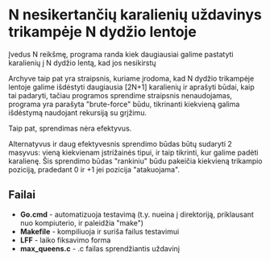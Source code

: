 # N nesikertančių karalienių uždavinys trikampėje N dydžio lentoje

Įvedus N reikšmę, programa randa kiek daugiausiai galime pastatyti karalienių į N dydžio lentą, kad jos nesikirstų

Archyve taip pat yra straipsnis, kuriame įrodoma, kad N dydžio trikampėje lentoje galime išdėstyti daugiausia [2N+1] karalienių ir aprašyti būdai, kaip tai padaryti, tačiau programos sprendime straipsnis nenaudojamas, programa yra parašyta "brute-force" būdu, tikrinanti kiekvieną galima išdėstymą naudojant rekursiją su grįžimu.

Taip pat, sprendimas nėra efektyvus.

Alternatyvus ir daug efektyvesnis sprendimo būdas būtų sudaryti 2 masyvus: vieną kiekvienam įstrižainės tipui, ir taip tikrinti, kur galime padėti karalienę. Šis sprendimo būdas "rankiniu" būdu pakeičia kiekvieną trikampio poziciją, pradedant 0 ir +1 jei pozicija "atakuojama".

## Failai

- **Go.cmd** - automatizuoja testavimą (t.y. nueina į direktoriją, priklausant nuo kompiuterio, ir paleidžia "make")
- **Makefile** - kompiliuoja ir suriša failus testavimui
- **LFF** - laiko fiksavimo forma
- **max_queens.c** - .c failas sprendžiantis uždavinį
